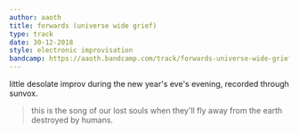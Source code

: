 ```yaml
---
author: aaoth
title: forwards (universe wide grief)
type: track
date: 30-12-2018
style: electronic improvisation
bandcamp: https://aaoth.bandcamp.com/track/forwards-universe-wide-grief
---
```


little desolate improv during the new year's eve's evening, recorded through sunvox.

> this is the song of our lost souls when they'll fly away
> from the earth destroyed by humans.
